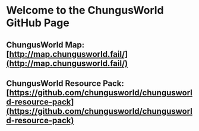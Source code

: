 # Welcome to the ChungusWorld GitHub Page

## ChungusWorld Map: [http://map.chungusworld.fail/](http://map.chungusworld.fail/)
## ChungusWorld Resource Pack: [https://github.com/chungusworld/chungusworld-resource-pack](https://github.com/chungusworld/chungusworld-resource-pack)
